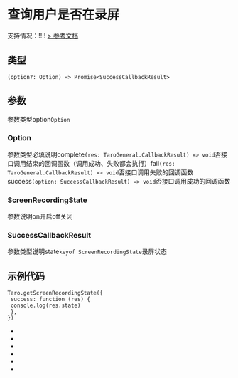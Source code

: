 # 查询用户是否在录屏
支持情况：!!!!
[> 参考文档
](https://developers.weixin.qq.com/miniprogram/dev/api/device/screen/wx.getScreenRecordingState.html)
## 类型[​](getScreenRecordingState.html#类型)
```tsx
(option?: Option) => Promise<SuccessCallbackResult>
```

## 参数[​](getScreenRecordingState.html#参数)
参数类型option`Option`
### Option[​](getScreenRecordingState.html#option)
参数类型必填说明complete`(res: TaroGeneral.CallbackResult) => void`否接口调用结束的回调函数（调用成功、失败都会执行）fail`(res: TaroGeneral.CallbackResult) => void`否接口调用失败的回调函数success`(option: SuccessCallbackResult) => void`否接口调用成功的回调函数
### ScreenRecordingState[​](getScreenRecordingState.html#screenrecordingstate)
参数说明on开启off关闭
### SuccessCallbackResult[​](getScreenRecordingState.html#successcallbackresult)
参数类型说明state`keyof ScreenRecordingState`录屏状态
## 示例代码[​](getScreenRecordingState.html#示例代码)
```tsx
Taro.getScreenRecordingState({
 success: function (res) {
 console.log(res.state)
 },
})
```

- 
- 

- 
- 
- 

-
